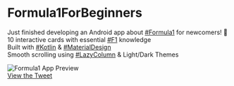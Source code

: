 # Formula1ForBeginners

Just finished developing an Android app about [#Formula1](https://twitter.com/hashtag/Formula1?src=hash&ref_src=twsrc%5Etfw) for newcomers! 🏁  
10 interactive cards with essential [#F1](https://twitter.com/hashtag/F1?src=hash&ref_src=twsrc%5Etfw) knowledge  
Built with [#Kotlin](https://twitter.com/hashtag/Kotlin?src=hash&ref_src=twsrc%5Etfw) & [#MaterialDesign](https://twitter.com/hashtag/MaterialDesign?src=hash&ref_src=twsrc%5Etfw)  
Smooth scrolling using [#LazyColumn](https://twitter.com/hashtag/LazyColumn?src=hash&ref_src=twsrc%5Etfw) & Light/Dark Themes  

![Formula1 App Preview](https://pbs.twimg.com/media/BdTwCfnZ3o.jpg)  
[View the Tweet](https://twitter.com/PranavKataria24/status/1864731007162749111)
